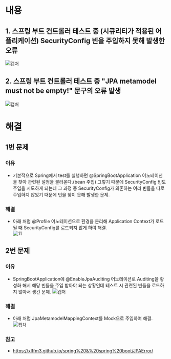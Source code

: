 # 내용
## 1. 스프링 부트 컨트롤러 테스트 중 (시큐리티가 적용된 어플리케이션) SecurityConfig 빈을 주입하지 못해 발생한 오류
![캡처](https://user-images.githubusercontent.com/67107008/145140614-585195d6-62ec-4103-bd86-f3fd45b914c3.PNG)
<br>
## 2. 스프링 부트 컨트롤러 테스트 중 "JPA metamodel must not be empty!" 문구의 오류 발생
![캡처](https://user-images.githubusercontent.com/67107008/145147418-339269e1-54f7-4fbd-a14d-e03c41f38527.PNG)
<br>

# 해결
## 1번 문제
### 이유
- 기본적으로 Spring에서 test를 실행하면 @SpringBootApplication 어노테이션을 찾아 관련된 설정을 불러온다.(bean 주입) 그렇기 때문에 SecurityConfig 빈도 주입을 시도하게 되는데 그 과정 중 SecurityConfig가 의존하는 여러 빈들을 따로 주입하지 않았기 때문에 빈을 찾이 못해 발생한 문제.
### 해결
- 아래 처럼 @Profile 어노테이션으로 환경을 분리해 Application Context가 로드될 때 SecurityConfig를 로드되지 않게 하여 해결.   
![11](https://user-images.githubusercontent.com/67107008/145146843-d4abca83-5dfc-4ed3-b3c2-36db06b0370a.PNG) 
## 2번 문제
### 이유 
- SpringBootApplication에 @EnableJpaAuditing 어노테이션로 Auditing을 황성화 해서 해당 빈들을 주입 받아야 되는
상황인데 테스트 시 관련된 빈들을 로드하지 않아서 생긴 문제.
![캡처](https://user-images.githubusercontent.com/67107008/145147730-3b2130cd-d654-4c17-b5a4-ad73960e9498.PNG)
### 해결
- 아래 처럼 JpaMetamodelMappingContext를 Mock으로 주입하여 해결.
![캡처](https://user-images.githubusercontent.com/67107008/145147935-669d1e0f-35b1-46fc-9d8f-c768deaf5cab.PNG)
### 참고
- https://xlffm3.github.io/spring%20&%20spring%20boot/JPAError/ 